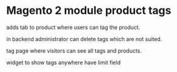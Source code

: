 # Magento 2 module product tags

adds tab to product where users can tag the product.

in backend administrator can delete tags which are not suited.

tag page where visitors can see all tags and products.

widget to show tags anywhere have limit field
